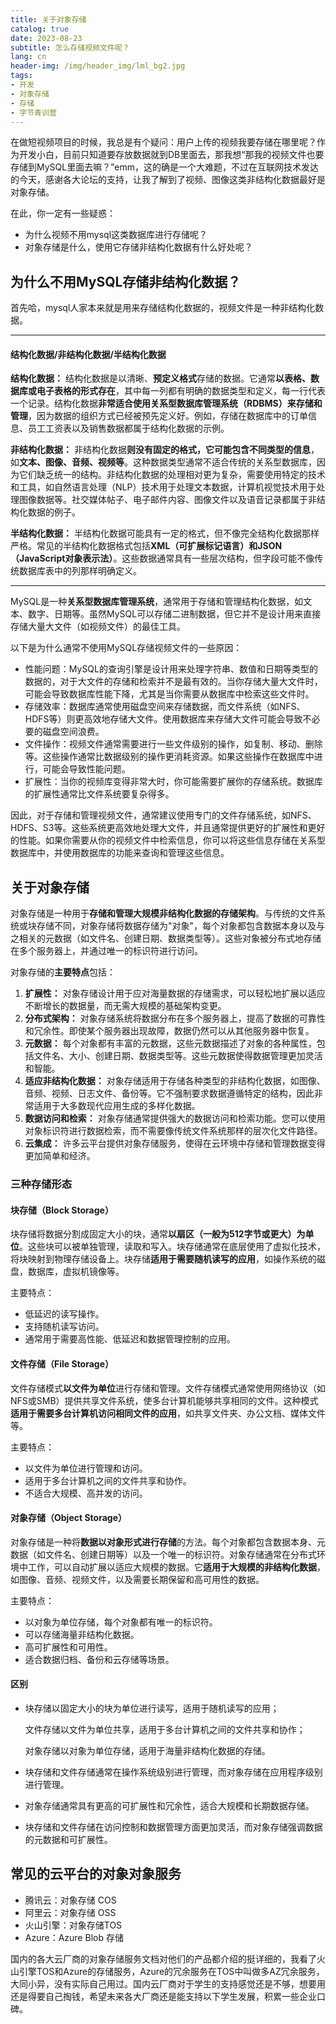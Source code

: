 ```yaml
---
title: 关于对象存储
catalog: true
date: 2023-08-23
subtitle: 怎么存储视频文件呢？
lang: cn
header-img: /img/header_img/lml_bg2.jpg
tags:
- 开发
- 对象存储
- 存储
- 字节青训营
---
```

在做短视频项目的时候，我总是有个疑问：用户上传的视频我要存储在哪里呢？作为开发小白，目前只知道要存放数据就到DB里面去，那我想“那我的视频文件也要存储到MySQL里面去嘛？”emm，这的确是一个大难题，不过在互联网技术发达的今天，感谢各大论坛的支持，让我了解到了视频、图像这类非结构化数据最好是对象存储。

在此，你一定有一些疑惑：

- 为什么视频不用mysql这类数据库进行存储呢？
- 对象存储是什么，使用它存储非结构化数据有什么好处呢？



## 为什么不用MySQL存储非结构化数据？

首先哈，mysql人家本来就是用来存储结构化数据的，视频文件是一种非结构化数据。

------------------------------------------------------------------------------------------

#### **结构化数据/非结构化数据/半结构化数据**

**结构化数据：**
结构化数据是以清晰、**预定义格式**存储的数据。它通常**以表格、数据库或电子表格的形式存在**，其中每一列都有明确的数据类型和定义，每一行代表一个记录。结构化数据**非常适合使用关系型数据库管理系统（RDBMS）来存储和管理**，因为数据的组织方式已经被预先定义好。例如，存储在数据库中的订单信息、员工工资表以及销售数据都属于结构化数据的示例。

**非结构化数据：**
非结构化数据**则没有固定的格式，它可能包含不同类型的信息**，如**文本、图像、音频、视频等**。这种数据类型通常不适合传统的关系型数据库，因为它们缺乏统一的结构。非结构化数据的处理相对更为复杂，需要使用特定的技术和工具，如自然语言处理（NLP）技术用于处理文本数据，计算机视觉技术用于处理图像数据等。社交媒体帖子、电子邮件内容、图像文件以及语音记录都属于非结构化数据的例子。

**半结构化数据：**
半结构化数据可能具有一定的格式，但不像完全结构化数据那样严格。常见的半结构化数据格式包括**XML（可扩展标记语言）和JSON（JavaScript对象表示法）**。这些数据通常具有一些层次结构，但字段可能不像传统数据库表中的列那样明确定义。

------------------------------------------------------------------------------------------

MySQL是一种**关系型数据库管理系统**，通常用于存储和管理结构化数据，如文本、数字、日期等。虽然MySQL可以存储二进制数据，但它并不是设计用来直接存储大量大文件（如视频文件）的最佳工具。

以下是为什么通常不使用MySQL存储视频文件的一些原因：

- 性能问题：MySQL的查询引擎是设计用来处理字符串、数值和日期等类型的数据的，对于大文件的存储和检索并不是最有效的。当你存储大量大文件时，可能会导致数据库性能下降，尤其是当你需要从数据库中检索这些文件时。
- 存储效率：数据库通常使用磁盘空间来存储数据，而文件系统（如NFS、HDFS等）则更高效地存储大文件。使用数据库来存储大文件可能会导致不必要的磁盘空间浪费。
- 文件操作：视频文件通常需要进行一些文件级别的操作，如复制、移动、删除等。这些操作通常比数据级别的操作更消耗资源。如果这些操作在数据库中进行，可能会导致性能问题。
- 扩展性：当你的视频库变得非常大时，你可能需要扩展你的存储系统。数据库的扩展性通常比文件系统要复杂得多。

因此，对于存储和管理视频文件，通常建议使用专门的文件存储系统，如NFS、HDFS、S3等。这些系统更高效地处理大文件，并且通常提供更好的扩展性和更好的性能。如果你需要从你的视频文件中检索信息，你可以将这些信息存储在关系型数据库中，并使用数据库的功能来查询和管理这些信息。



## 关于对象存储

对象存储是一种用于**存储和管理大规模非结构化数据的存储架构**。与传统的文件系统或块存储不同，对象存储将数据存储为"对象"，每个对象都包含数据本身以及与之相关的元数据（如文件名、创建日期、数据类型等）。这些对象被分布式地存储在多个服务器上，并通过唯一的标识符进行访问。

对象存储的**主要特点**包括：

1. **扩展性：** 对象存储设计用于应对海量数据的存储需求，可以轻松地扩展以适应不断增长的数据量，而无需大规模的基础架构变更。
2. **分布式架构：** 对象存储系统将数据分布在多个服务器上，提高了数据的可靠性和冗余性。即使某个服务器出现故障，数据仍然可以从其他服务器中恢复。
3. **元数据：** 每个对象都有丰富的元数据，这些元数据描述了对象的各种属性，包括文件名、大小、创建日期、数据类型等。这些元数据使得数据管理更加灵活和智能。
4. **适应非结构化数据：** 对象存储适用于存储各种类型的非结构化数据，如图像、音频、视频、日志文件、备份等。它不强制要求数据遵循特定的结构，因此非常适用于大多数现代应用生成的多样化数据。
5. **数据访问和检索：** 对象存储通常提供强大的数据访问和检索功能。您可以使用对象标识符进行数据检索，而不需要像传统文件系统那样的层次化文件路径。
6. **云集成：** 许多云平台提供对象存储服务，使得在云环境中存储和管理数据变得更加简单和经济。



### 三种存储形态

#### 块存储（Block Storage）

块存储将数据分割成固定大小的块，通常**以扇区（一般为512字节或更大）为单位**。这些块可以被单独管理，读取和写入。块存储通常在底层使用了虚拟化技术，将块映射到物理存储设备上。块存储**适用于需要随机读写的应用**，如操作系统的磁盘，数据库，虚拟机镜像等。

主要特点：

- 低延迟的读写操作。
- 支持随机读写访问。
- 通常用于需要高性能、低延迟和数据管理控制的应用。



#### 文件存储（File Storage）

文件存储模式**以文件为单位**进行存储和管理。文件存储模式通常使用网络协议（如NFS或SMB）提供共享文件系统，使多台计算机能够共享相同的文件。这种模式**适用于需要多台计算机访问相同文件的应用**，如共享文件夹、办公文档、媒体文件等。

主要特点：

- 以文件为单位进行管理和访问。
- 适用于多台计算机之间的文件共享和协作。
- 不适合大规模、高并发的访问。



#### 对象存储（Object Storage）

对象存储是一种将**数据以对象形式进行存储**的方法。每个对象都包含数据本身、元数据（如文件名、创建日期等）以及一个唯一的标识符。对象存储通常在分布式环境中工作，可以自动扩展以适应大规模的数据。它**适用于大规模的非结构化数据**，如图像、音频、视频文件，以及需要长期保留和高可用性的数据。

主要特点：

- 以对象为单位存储，每个对象都有唯一的标识符。
- 可以存储海量非结构化数据。
- 高可扩展性和可用性。
- 适合数据归档、备份和云存储等场景。



#### 区别

- 块存储以固定大小的块为单位进行读写，适用于随机读写的应用；

  文件存储以文件为单位共享，适用于多台计算机之间的文件共享和协作；

  对象存储以对象为单位存储，适用于海量非结构化数据的存储。
- 块存储和文件存储通常在操作系统级别进行管理，而对象存储在应用程序级别进行管理。
- 对象存储通常具有更高的可扩展性和冗余性，适合大规模和长期数据存储。
- 块存储和文件存储在访问控制和数据管理方面更加灵活，而对象存储强调数据的元数据和可扩展性。



## 常见的云平台的对象对象服务

- 腾讯云：对象存储 COS
- 阿里云：对象存储 OSS
- 火山引擎：对象存储TOS
- Azure：Azure Blob 存储

国内的各大云厂商的对象存储服务文档对他们的产品都介绍的挺详细的，我看了火山引擎TOS和Azure的存储服务，Azure的冗余服务在TOS中叫做多AZ冗余服务，大同小异，没有实际自己用过。国内云厂商对于学生的支持感觉还是不够，想要用还是得要自己掏钱，希望未来各大厂商还是能支持以下学生发展，积累一些企业口碑。